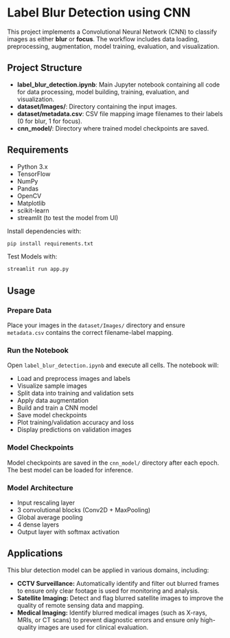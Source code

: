# Label Blur Detection using CNN

This project implements a Convolutional Neural Network (CNN) to classify images as either **blur** or **focus**. The workflow includes data loading, preprocessing, augmentation, model training, evaluation, and visualization.

## Project Structure

- **label_blur_detection.ipynb**: Main Jupyter notebook containing all code for data processing, model building, training, evaluation, and visualization.
- **dataset/Images/**: Directory containing the input images.
- **dataset/metadata.csv**: CSV file mapping image filenames to their labels (0 for blur, 1 for focus).
- **cnn_model/**: Directory where trained model checkpoints are saved.

## Requirements

- Python 3.x
- TensorFlow
- NumPy
- Pandas
- OpenCV
- Matplotlib
- scikit-learn
- streamlit (to test the model from UI)

Install dependencies with:

```sh
pip install requirements.txt
```
Test Models with:
```sh
streamlit run app.py
```
## Usage

### Prepare Data

Place your images in the `dataset/Images/` directory and ensure `metadata.csv` contains the correct filename-label mapping.

### Run the Notebook

Open `label_blur_detection.ipynb` and execute all cells. The notebook will:

- Load and preprocess images and labels
- Visualize sample images
- Split data into training and validation sets
- Apply data augmentation
- Build and train a CNN model
- Save model checkpoints
- Plot training/validation accuracy and loss
- Display predictions on validation images

### Model Checkpoints

Model checkpoints are saved in the `cnn_model/` directory after each epoch. The best model can be loaded for inference.

### Model Architecture

- Input rescaling layer
- 3 convolutional blocks (Conv2D + MaxPooling)
- Global average pooling
- 4 dense layers
- Output layer with softmax activation

## Applications

This blur detection model can be applied in various domains, including:

- **CCTV Surveillance:** Automatically identify and filter out blurred frames to ensure only clear footage is used for monitoring and analysis.
- **Satellite Imaging:** Detect and flag blurred satellite images to improve the quality of remote sensing data and mapping.
- **Medical Imaging:** Identify blurred medical images (such as X-rays, MRIs, or CT scans) to prevent diagnostic errors and ensure only high-quality images are used for clinical evaluation.
